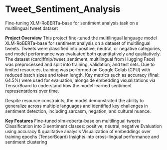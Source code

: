 # Tweet_Sentiment_Analysis
Fine-tuning XLM-RoBERTa-base for sentiment analysis task on a multilingual tweet dataset

**Project Overview**
This project fine-tuned the multilingual language model XLM-RoBERTa-base for sentiment analysis on a dataset of multilingual tweets. Tweets were classified into positive, neutral, or negative categories, and model performance was evaluated both quantitatively and qualitatively. The dataset (cardiffnlp/tweet_sentiment_multilingual from Hugging Face) was preprocessed and split into training, validation, and test sets. Due to limited resources, training was performed on Google Colab (CPU) with reduced batch sizes and token length. Key metrics such as accuracy (final: 64.5%) were used for evaluation, alongside embedding visualizations via TensorBoard to understand how the model learned sentiment representations over time.

Despite resource constraints, the model demonstrated the ability to generalize across multiple languages and identified key challenges in sentiment detection, including sarcasm, negation, and cultural nuance.

**Key Features**
Fine-tuned xlm-roberta-base on multilingual tweets
Classification into 3 sentiment classes: positive, neutral, negative
Evaluation using accuracy & qualitative analysis
Visualization of embeddings over training epochs (TensorBoard)
Insights into cross-lingual performance and sentiment clustering
